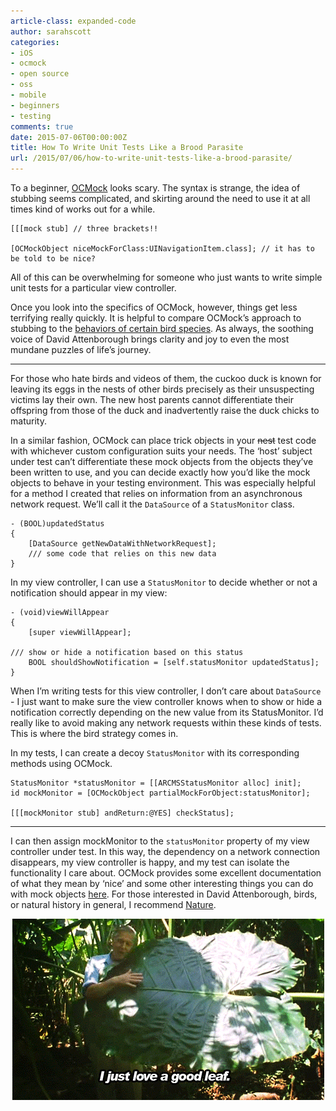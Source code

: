 ```yaml
---
article-class: expanded-code
author: sarahscott
categories:
- iOS
- ocmock
- open source
- oss
- mobile
- beginners
- testing
comments: true
date: 2015-07-06T00:00:00Z
title: How To Write Unit Tests Like a Brood Parasite
url: /2015/07/06/how-to-write-unit-tests-like-a-brood-parasite/
---
```


To a beginner, [OCMock](http://ocmock.org/) looks scary. The syntax is strange, the idea of stubbing seems complicated, and skirting around the need to use it at all times kind of works out for a while.

```objc
[[[mock stub] // three brackets!!

[OCMockObject niceMockForClass:UINavigationItem.class]; // it has to be told to be nice?
```

All of this can be overwhelming for someone who just wants to write simple unit tests for a particular view controller.

Once you look into the specifics of OCMock, however, things get less terrifying really quickly. It is helpful to compare OCMock’s approach to stubbing to the [behaviors of certain bird species](https://vimeo.com/60553870). As always, the soothing voice of David Attenborough brings clarity and joy to even the most mundane puzzles of life’s journey.


<!--more-->

----------------

For those who hate birds and videos of them, the cuckoo duck is known for leaving its eggs in the nests of other birds precisely as their unsuspecting victims lay their own. The new host parents cannot differentiate their offspring from those of the duck and inadvertently raise the duck chicks to maturity.

In a similar fashion, OCMock can place trick objects in your ~~nest~~ test code with whichever custom configuration suits your needs. The ‘host’ subject under test can’t differentiate these mock objects from the objects they’ve been written to use, and you can decide exactly how you’d like the mock objects to behave in your testing environment. This was especially helpful for a method I created that relies on information from an asynchronous network request. We’ll call it the ```DataSource``` of a ```StatusMonitor``` class.

```objc
- (BOOL)updatedStatus
{
 	[DataSource getNewDataWithNetworkRequest];
	/// some code that relies on this new data
}
```
In my view controller, I can use a ```StatusMonitor``` to decide whether or not a notification should appear in my view:

```objc
- (void)viewWillAppear
{
 	[super viewWillAppear];

/// show or hide a notification based on this status
	BOOL shouldShowNotification = [self.statusMonitor updatedStatus];
}
```

When I’m writing tests for this view controller, I don’t care about ```DataSource``` - I just want to make sure the view controller knows when to show or hide a notification correctly depending on the new value from its StatusMonitor. I’d really like to avoid making any network requests within these kinds of tests. This is where the bird strategy comes in.

In my tests, I can create a decoy ```StatusMonitor``` with its corresponding methods using OCMock.

```objc
StatusMonitor *statusMonitor = [[ARCMSStatusMonitor alloc] init];
id mockMonitor = [OCMockObject partialMockForObject:statusMonitor];

[[[mockMonitor stub] andReturn:@YES] checkStatus];
```

----------------

I can then assign mockMonitor to the ```statusMonitor``` property of my view controller under test. In this way, the dependency on a network connection disappears, my view controller is happy, and my test can isolate the functionality I care about. OCMock provides some excellent documentation of what they mean by ‘nice’ and some other interesting things you can do with mock objects [here](http://ocmock.org/features/). For those interested in David Attenborough, birds, or natural history in general, I recommend  [Nature](http://www.bbc.co.uk/nature/collections/p0048522).

<div style="text-align:center;">
<img src = "/images/2015-07-06-how-to-write-unit-tests-like-a-brood-parasite/attenborough.gif">
</div>
